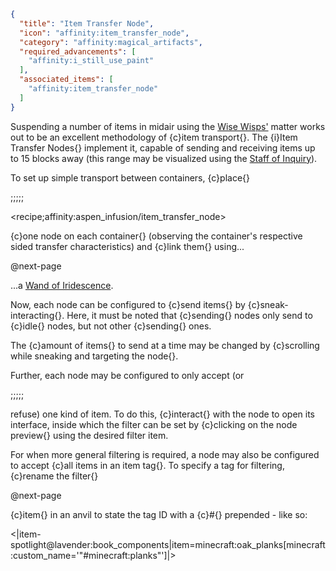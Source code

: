 ```json
{
  "title": "Item Transfer Node",
  "icon": "affinity:item_transfer_node",
  "category": "affinity:magical_artifacts",
  "required_advancements": [
    "affinity:i_still_use_paint"
  ],
  "associated_items": [
    "affinity:item_transfer_node"
  ]
}
```

Suspending a number of items in midair using the [Wise Wisps'](^affinity:wisps) matter works out to be an excellent
methodology of {c}item transport{}. The {i}Item Transfer Nodes{} implement it, capable of sending and receiving items
up to 15 blocks away (this range may be visualized using the [Staff of Inquiry](^affinity:inquiry)).


To set up simple transport between containers, {c}place{}

;;;;;

<recipe;affinity:aspen_infusion/item_transfer_node>

{c}one node on each container{} (observing the container's respective sided transfer characteristics) and {c}link them{}
using...


@next-page

...a [Wand of Iridescence](^affinity:wand_of_iridescence).


Now, each node can be configured to {c}send items{} by {c}sneak-interacting{}. Here, it must be noted that {c}sending{}
nodes only send to {c}idle{} nodes, but not other {c}sending{} ones. 


The {c}amount of items{} to send at a time may be changed by {c}scrolling while sneaking and targeting the node{}.


Further, each node may be configured to only accept (or

;;;;;

refuse) one kind of item. To do this, {c}interact{} with the node to open its interface, inside which the filter can be
set by {c}clicking on the node preview{} using the desired filter item.


For when more general filtering is required, a node may also be configured to accept {c}all items in an item tag{}. To
specify a tag for filtering, {c}rename the filter{}


@next-page

{c}item{} in an anvil to state the tag ID with a {c}#{} prepended - like so:

<|item-spotlight@lavender:book_components|item=minecraft:oak_planks[minecraft:custom_name='"#minecraft:planks"']|>